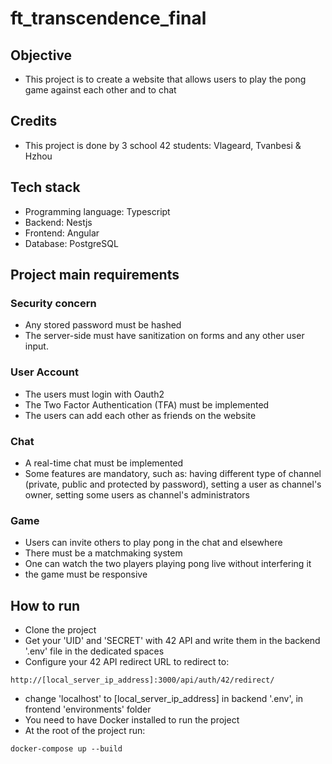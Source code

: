 # ft_transcendence_final

## Objective
* This project is to create a website that allows users to play the pong game against each other and to chat
## Credits
* This project is done by 3 school 42 students: Vlageard, Tvanbesi & Hzhou

## Tech stack
* Programming language: Typescript
* Backend: Nestjs
* Frontend: Angular
* Database: PostgreSQL

## Project main requirements
### Security concern
* Any stored password must be hashed
* The server-side must have sanitization on forms and any other user input.
### User Account
* The users must login with Oauth2
* The Two Factor Authentication (TFA) must be implemented
* The users can add each other as friends on the website
### Chat
* A real-time chat must be implemented
* Some features are mandatory, such as: having different type of channel (private, public and protected by password), setting a user as channel's owner, setting some users as channel's administrators
### Game
* Users can invite others to play pong in the chat and elsewhere
* There must be a matchmaking system
* One can watch the two players playing pong live without interfering it
* the game must be responsive

## How to run
* Clone the project
* Get your 'UID' and 'SECRET' with 42 API and write them in the backend '.env' file in the dedicated spaces
* Configure your 42 API redirect URL to redirect to:
```
http://[local_server_ip_address]:3000/api/auth/42/redirect/
```
* change 'localhost' to [local_server_ip_address] in backend '.env', in frontend 'environments' folder
* You need to have Docker installed to run the project
* At the root of the project run:
```shell
docker-compose up --build
```